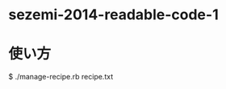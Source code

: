 sezemi-2014-readable-code-1
===========================

使い方
======

  $ ./manage-recipe.rb recipe.txt

